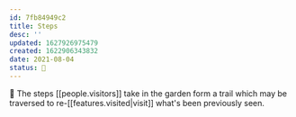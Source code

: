 ```yaml
---
id: 7fb84949c2
title: Steps
desc: ''
updated: 1627926975479
created: 1622906343832
date: 2021-08-04
status: 🌿
---
```


🥾 The steps [[people.visitors]] take in the garden form a trail which may be traversed to re-[[features.visited|visit]] what's been previously seen.

